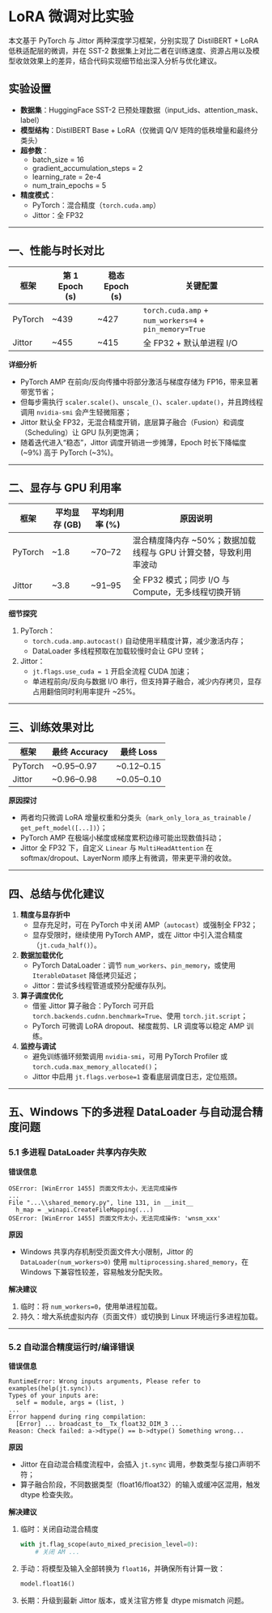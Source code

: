 # LoRA 微调对比实验

本文基于 PyTorch 与 Jittor 两种深度学习框架，分别实现了 DistilBERT + LoRA 低秩适配层的微调，并在 SST-2 数据集上对比二者在训练速度、资源占用以及模型收敛效果上的差异，结合代码实现细节给出深入分析与优化建议。

## 实验设置

- **数据集**：HuggingFace SST-2 已预处理数据（input_ids、attention_mask、label）  
- **模型结构**：DistilBERT Base + LoRA（仅微调 Q/V 矩阵的低秩增量和最终分类头）  
- **超参数**：  
  - batch_size = 16  
  - gradient_accumulation_steps = 2  
  - learning_rate = 2e-4  
  - num_train_epochs = 5  
- **精度模式**：  
  - PyTorch：混合精度（`torch.cuda.amp`）  
  - Jittor：全 FP32  

---

## 一、性能与时长对比

| 框架    | 第 1 Epoch (s) | 稳态 Epoch (s) | 关键配置                                      |
|-------|---------------|--------------|-------------------------------------------|
| PyTorch | ~439          | ~427         | `torch.cuda.amp` + `num_workers=4` + `pin_memory=True` |
| Jittor  | ~455          | ~415         | 全 FP32 + 默认单进程 I/O                       |

**详细分析**  
- PyTorch AMP 在前向/反向传播中将部分激活与梯度存储为 FP16，带来显著带宽节省；  
- 但每步需执行 `scaler.scale()`、`unscale_()`、`scaler.update()`，并且跨线程调用 `nvidia-smi` 会产生轻微阻塞；  
- Jittor 默认全 FP32，无混合精度开销，底层算子融合（Fusion）和调度（Scheduling）让 GPU 队列更饱满；  
- 随着迭代进入“稳态”，Jittor 调度开销进一步摊薄，Epoch 时长下降幅度 (~9%) 高于 PyTorch (~3%)。

---

## 二、显存与 GPU 利用率

| 框架    | 平均显存 (GB) | 平均利用率 (%) | 原因说明                                         |
|-------|-------------|-------------|----------------------------------------------|
| PyTorch | ~1.8         | ~70–72      | 混合精度降内存 ~50%；数据加载线程与 GPU 计算交替，导致利用率波动 |
| Jittor  | ~3.8         | ~91–95      | 全 FP32 模式；同步 I/O 与 Compute，无多线程切换开销               |

**细节探究**  
1. PyTorch：  
   - `torch.cuda.amp.autocast()` 自动使用半精度计算，减少激活内存；  
   - DataLoader 多线程预取在加载较慢时会让 GPU 空转；  
2. Jittor：  
   - `jt.flags.use_cuda = 1` 开启全流程 CUDA 加速；  
   - 单进程前向/反向与数据 I/O 串行，但支持算子融合，减少内存拷贝，显存占用翻倍同时利用率提升 ~25%。

---

## 三、训练效果对比

| 框架    | 最终 Accuracy | 最终 Loss   |
|-------|-------------|-----------|
| PyTorch | ~0.95–0.97   | ~0.12–0.15 |
| Jittor  | ~0.96–0.98   | ~0.05–0.10 |

**原因探讨**  
- 两者均只微调 LoRA 增量权重和分类头（`mark_only_lora_as_trainable` / `get_peft_model([...])`）；  
- PyTorch AMP 在极端小梯度或梯度累积边缘可能出现数值抖动；  
- Jittor 全 FP32 下，自定义 `Linear` 与 `MultiHeadAttention` 在 softmax/dropout、LayerNorm 顺序上有微调，带来更平滑的收敛。

---

## 四、总结与优化建议

1. **精度与显存折中**  
   - 显存充足时，可在 PyTorch 中关闭 AMP（`autocast`）或强制全 FP32；  
   - 显存受限时，继续使用 PyTorch AMP，或在 Jittor 中引入混合精度（`jt.cuda_half()`）。  
2. **数据加载优化**  
   - PyTorch DataLoader：调节 `num_workers`、`pin_memory`，或使用 `IterableDataset` 降低拷贝延迟；  
   - Jittor：尝试多线程管道或预分配缓存队列。  
3. **算子调度优化**  
   - 借鉴 Jittor 算子融合：PyTorch 可开启 `torch.backends.cudnn.benchmark=True`、使用 `torch.jit.script`；  
   - PyTorch 可微调 LoRA dropout、梯度裁剪、LR 调度等以稳定 AMP 训练。  
4. **监控与调试**  
   - 避免训练循环频繁调用 `nvidia-smi`，可用 PyTorch Profiler 或 `torch.cuda.max_memory_allocated()`；  
   - Jittor 中启用 `jt.flags.verbose=1` 查看底层调度日志，定位瓶颈。

---

## 五、Windows 下的多进程 DataLoader 与自动混合精度问题

### 5.1 多进程 DataLoader 共享内存失败

**错误信息**  
```text
OSError: [WinError 1455] 页面文件太小，无法完成操作
...
File "...\\shared_memory.py", line 131, in __init__
  h_map = _winapi.CreateFileMapping(...)
OSError: [WinError 1455] 页面文件太小，无法完成操作: 'wnsm_xxx'
```

**原因**  
- Windows 共享内存机制受页面文件大小限制，Jittor 的 `DataLoader(num_workers>0)` 使用 `multiprocessing.shared_memory`，在 Windows 下兼容性较差，容易触发分配失败。

**解决建议**  
1. 临时：将 `num_workers=0`，使用单进程加载。  
2. 持久：增大系统虚拟内存（页面文件）或切换到 Linux 环境运行多进程加载。

---

### 5.2 自动混合精度运行时/编译错误

**错误信息**  
```text
RuntimeError: Wrong inputs arguments, Please refer to examples(help(jt.sync)).
Types of your inputs are:
  self = module, args = (list, )
...
Error happend during ring compilation:
  [Error] ... broadcast_to__Tx_float32_DIM_3 ...
Reason: Check failed: a->dtype() == b->dtype() Something wrong...
```

**原因**  
- Jittor 在自动混合精度流程中，会插入 `jt.sync` 调用，参数类型与接口声明不符；  
- 算子融合阶段，不同数据类型（float16/float32）的输入或缓冲区混用，触发 dtype 检查失败。

**解决建议**  
1. 临时：关闭自动混合精度  
   ```python
   with jt.flag_scope(auto_mixed_precision_level=0):
       # 关闭 AM ...
   ```  
2. 手动：将模型及输入全部转换为 `float16`，并确保所有计算一致：  
   ```python
   model.float16()
   ```  
3. 长期：升级到最新 Jittor 版本，或关注官方修复 dtype mismatch 问题。
